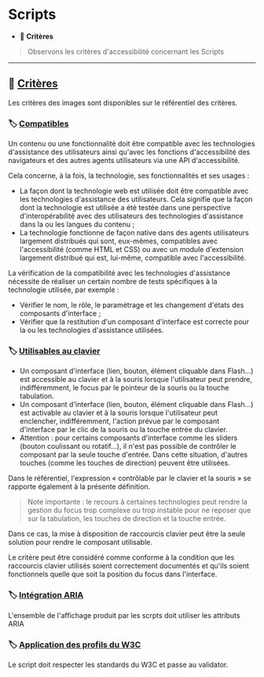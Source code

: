 # Scripts

*  🔖 **Critères**

> Observons les critères d'accessibilité concernant les Scripts

___

## 📑 [Critères](https://www.numerique.gouv.fr/publications/rgaa-accessibilite/methode/criteres/#topic)

Les critères des images sont disponibles sur le référentiel des critères.

### 🏷️ **[Compatibles](https://references.modernisation.gouv.fr/rgaa-accessibilite/glossaire.html#compatible-avec-les-technologies-dassistance)**

Un contenu ou une fonctionnalité doit être compatible avec les technologies d'assistance des utilisateurs ainsi qu'avec les fonctions d'accessibilité des navigateurs et des autres agents utilisateurs via une API d'accessibilité.

Cela concerne, à la fois, la technologie, ses fonctionnalités et ses usages :

* La façon dont la technologie web est utilisée doit être compatible avec les technologies d'assistance des utilisateurs. Cela signifie que la façon dont la technologie est utilisée a été testée dans une perspective d'interopérabilité avec des utilisateurs des technologies d'assistance dans la ou les langues du contenu ;
* La technologie fonctionne de façon native dans des agents utilisateurs largement distribués qui sont, eux-mêmes, compatibles avec l'accessibilité (comme HTML et CSS) ou avec un module d'extension largement distribué qui est, lui-même, compatible avec l'accessibilité.

La vérification de la compatibilité avec les technologies d'assistance nécessite de réaliser un certain nombre de tests spécifiques à la technologie utilisée, par exemple :
* Vérifier le nom, le rôle, le paramétrage et les changement d'états des composants d'interface ;
* Vérifier que la restitution d'un composant d'interface est correcte pour la ou les technologies d'assistance utilisées.

### 🏷️ **[Utilisables au clavier](https://references.modernisation.gouv.fr/rgaa-accessibilite/glossaire.html#accessible-et-activable-par-le-clavier-et-la-souris)**

* Un composant d'interface (lien, bouton, élément cliquable dans Flash…) est accessible au clavier et à la souris lorsque l'utilisateur peut prendre, indifféremment, le focus par le pointeur de la souris ou la touche tabulation.
* Un composant d'interface (lien, bouton, élément cliquable dans Flash…) est activable au clavier et à la souris lorsque l'utilisateur peut enclencher, indifféremment, l'action prévue par le composant d'interface par le clic de la souris ou la touche entrée du clavier.
* Attention : pour certains composants d'interface comme les sliders (bouton coulissant ou rotatif…), il n'est pas possible de contrôler le composant par la seule touche d'entrée. Dans cette situation, d'autres touches (comme les touches de direction) peuvent être utilisées.

Dans le référentiel, l'expression « contrôlable par le clavier et la souris » se rapporte également à la présente définition.

> Note importante : le recours à certaines technologies peut rendre la gestion du focus trop complexe ou trop instable pour ne reposer que sur la tabulation, les touches de direction et la touche entrée.

Dans ce cas, la mise à disposition de raccourcis clavier peut être la seule solution pour rendre le composant utilisable.

Le critère peut être considéré comme conforme à la condition que les raccourcis clavier utilisés soient correctement documentés et qu'ils soient fonctionnels quelle que soit la position du focus dans l'interface.

### 🏷️ **[Intégration ARIA](https://developer.mozilla.org/fr/docs/Accessibilit%C3%A9/ARIA)**

L'ensemble de l'affichage produit par les scrpts doit utiliser les attributs ARIA

### 🏷️ **[Application des profils du W3C](https://validator.w3.org/#validate_by_uri)**

Le script doit respecter les standards du W3C et passe au validator.